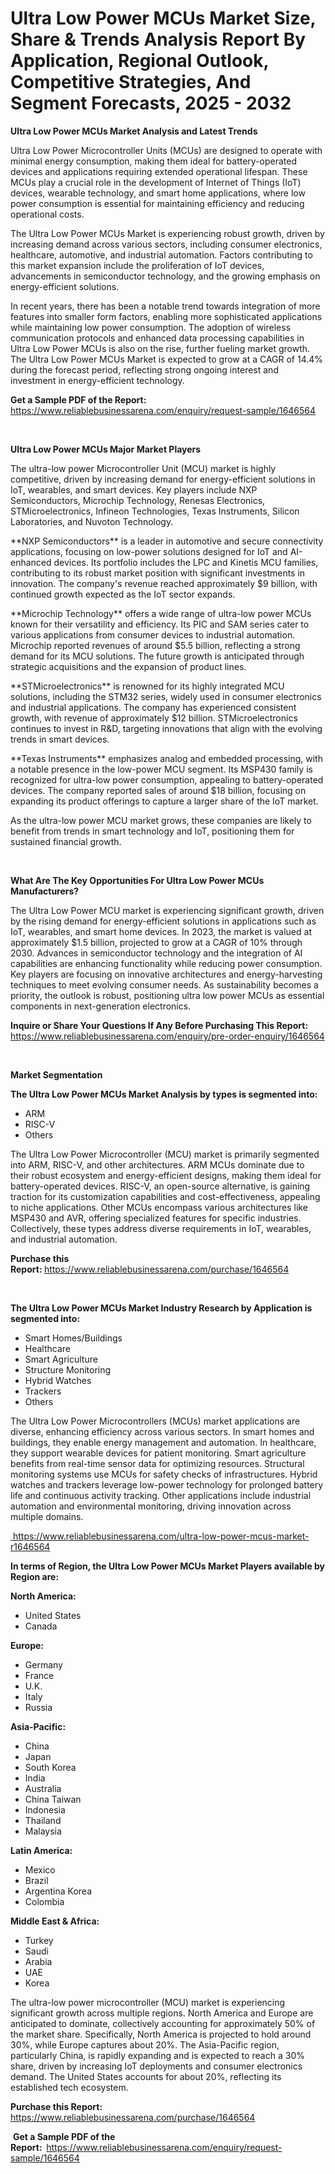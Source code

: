 <p><h1>Ultra Low Power MCUs Market Size, Share & Trends Analysis Report By Application, Regional Outlook, Competitive Strategies, And Segment Forecasts, 2025 - 2032</h1></p><p><strong>Ultra Low Power MCUs Market Analysis and Latest Trends</strong></p>
<p><p>Ultra Low Power Microcontroller Units (MCUs) are designed to operate with minimal energy consumption, making them ideal for battery-operated devices and applications requiring extended operational lifespan. These MCUs play a crucial role in the development of Internet of Things (IoT) devices, wearable technology, and smart home applications, where low power consumption is essential for maintaining efficiency and reducing operational costs.</p><p>The Ultra Low Power MCUs Market is experiencing robust growth, driven by increasing demand across various sectors, including consumer electronics, healthcare, automotive, and industrial automation. Factors contributing to this market expansion include the proliferation of IoT devices, advancements in semiconductor technology, and the growing emphasis on energy-efficient solutions. </p><p>In recent years, there has been a notable trend towards integration of more features into smaller form factors, enabling more sophisticated applications while maintaining low power consumption. The adoption of wireless communication protocols and enhanced data processing capabilities in Ultra Low Power MCUs is also on the rise, further fueling market growth. The Ultra Low Power MCUs Market is expected to grow at a CAGR of 14.4% during the forecast period, reflecting strong ongoing interest and investment in energy-efficient technology.</p></p>
<p><strong>Get a Sample PDF of the Report:&nbsp;</strong> <a href="https://www.reliablebusinessarena.com/enquiry/request-sample/1646564?utm_campaign=3582&utm_medium=2&utm_source=Github&utm_content=ia&utm_term=15042025&utm_id=ultra-low-power-mcus">https://www.reliablebusinessarena.com/enquiry/request-sample/1646564</a></p>
<p>&nbsp;</p>
<p><strong>Ultra Low Power MCUs Major Market Players</strong></p>
<p><p>The ultra-low power Microcontroller Unit (MCU) market is highly competitive, driven by increasing demand for energy-efficient solutions in IoT, wearables, and smart devices. Key players include NXP Semiconductors, Microchip Technology, Renesas Electronics, STMicroelectronics, Infineon Technologies, Texas Instruments, Silicon Laboratories, and Nuvoton Technology.</p><p>**NXP Semiconductors** is a leader in automotive and secure connectivity applications, focusing on low-power solutions designed for IoT and AI-enhanced devices. Its portfolio includes the LPC and Kinetis MCU families, contributing to its robust market position with significant investments in innovation. The company's revenue reached approximately $9 billion, with continued growth expected as the IoT sector expands.</p><p>**Microchip Technology** offers a wide range of ultra-low power MCUs known for their versatility and efficiency. Its PIC and SAM series cater to various applications from consumer devices to industrial automation. Microchip reported revenues of around $5.5 billion, reflecting a strong demand for its MCU solutions. The future growth is anticipated through strategic acquisitions and the expansion of product lines.</p><p>**STMicroelectronics** is renowned for its highly integrated MCU solutions, including the STM32 series, widely used in consumer electronics and industrial applications. The company has experienced consistent growth, with revenue of approximately $12 billion. STMicroelectronics continues to invest in R&D, targeting innovations that align with the evolving trends in smart devices.</p><p>**Texas Instruments** emphasizes analog and embedded processing, with a notable presence in the low-power MCU segment. Its MSP430 family is recognized for ultra-low power consumption, appealing to battery-operated devices. The company reported sales of around $18 billion, focusing on expanding its product offerings to capture a larger share of the IoT market.</p><p>As the ultra-low power MCU market grows, these companies are likely to benefit from trends in smart technology and IoT, positioning them for sustained financial growth.</p></p>
<p>&nbsp;</p>
<p><strong>What Are The Key Opportunities For Ultra Low Power MCUs Manufacturers?</strong></p>
<p><p>The Ultra Low Power MCU market is experiencing significant growth, driven by the rising demand for energy-efficient solutions in applications such as IoT, wearables, and smart home devices. In 2023, the market is valued at approximately $1.5 billion, projected to grow at a CAGR of 10% through 2030. Advances in semiconductor technology and the integration of AI capabilities are enhancing functionality while reducing power consumption. Key players are focusing on innovative architectures and energy-harvesting techniques to meet evolving consumer needs. As sustainability becomes a priority, the outlook is robust, positioning ultra low power MCUs as essential components in next-generation electronics.</p></p>
<p><strong>Inquire or Share Your Questions If Any Before Purchasing This Report:</strong> <a href="https://www.reliablebusinessarena.com/enquiry/pre-order-enquiry/1646564?utm_campaign=3582&utm_medium=2&utm_source=Github&utm_content=ia&utm_term=15042025&utm_id=ultra-low-power-mcus">https://www.reliablebusinessarena.com/enquiry/pre-order-enquiry/1646564</a></p>
<p>&nbsp;</p>
<p><strong>Market Segmentation</strong></p>
<p><strong>The Ultra Low Power MCUs Market Analysis by types is segmented into:</strong></p>
<p><ul><li>ARM</li><li>RISC-V</li><li>Others</li></ul></p>
<p><p>The Ultra Low Power Microcontroller (MCU) market is primarily segmented into ARM, RISC-V, and other architectures. ARM MCUs dominate due to their robust ecosystem and energy-efficient designs, making them ideal for battery-operated devices. RISC-V, an open-source alternative, is gaining traction for its customization capabilities and cost-effectiveness, appealing to niche applications. Other MCUs encompass various architectures like MSP430 and AVR, offering specialized features for specific industries. Collectively, these types address diverse requirements in IoT, wearables, and industrial automation.</p></p>
<p><strong>Purchase this Report:&nbsp;</strong><a href="https://www.reliablebusinessarena.com/purchase/1646564?utm_campaign=3582&utm_medium=2&utm_source=Github&utm_content=ia&utm_term=15042025&utm_id=ultra-low-power-mcus">https://www.reliablebusinessarena.com/purchase/1646564</a></p>
<p>&nbsp;</p>
<p><strong>The Ultra Low Power MCUs Market Industry Research by Application is segmented into:</strong></p>
<p><ul><li>Smart Homes/Buildings</li><li>Healthcare</li><li>Smart Agriculture</li><li>Structure Monitoring</li><li>Hybrid Watches</li><li>Trackers</li><li>Others</li></ul></p>
<p><p>The Ultra Low Power Microcontrollers (MCUs) market applications are diverse, enhancing efficiency across various sectors. In smart homes and buildings, they enable energy management and automation. In healthcare, they support wearable devices for patient monitoring. Smart agriculture benefits from real-time sensor data for optimizing resources. Structural monitoring systems use MCUs for safety checks of infrastructures. Hybrid watches and trackers leverage low-power technology for prolonged battery life and continuous activity tracking. Other applications include industrial automation and environmental monitoring, driving innovation across multiple domains.</p></p>
<p><a href="https://www.reliablebusinessarena.com/ultra-low-power-mcus-market-r1646564?utm_campaign=3582&utm_medium=2&utm_source=Github&utm_content=ia&utm_term=15042025&utm_id=ultra-low-power-mcus">&nbsp;https://www.reliablebusinessarena.com/ultra-low-power-mcus-market-r1646564</a></p>
<p><strong>In terms of Region, the Ultra Low Power MCUs Market Players available by Region are:</strong></p>
<p>
    <p> <strong> North America: </strong>
        <ul>
            <li>United States</li>
            <li>Canada</li>
        </ul>
        </p> 
    <p> <strong> Europe: </strong>
        <ul>
            <li>Germany</li>
            <li>France</li>
            <li>U.K.</li>
            <li>Italy</li>
            <li>Russia</li>
        </ul>
        </p> 
    <p> <strong> Asia-Pacific: </strong>
        <ul>
            <li>China</li>
            <li>Japan</li>
            <li>South Korea</li>
            <li>India</li>
            <li>Australia</li>
            <li>China Taiwan</li>
            <li>Indonesia</li>
            <li>Thailand</li>
            <li>Malaysia</li>
        </ul>
        </p> 
    <p> <strong> Latin America: </strong>
        <ul>
            <li>Mexico</li>
            <li>Brazil</li>
            <li>Argentina Korea</li>
            <li>Colombia</li>
        </ul>
        </p> 
    <p> <strong> Middle East & Africa: </strong>
        <ul>
            <li>Turkey</li>
            <li>Saudi</li>
            <li>Arabia</li>
            <li>UAE</li>
            <li>Korea</li>
        </ul>
    </p>
    </p>
<p><p>The ultra-low power microcontroller (MCU) market is experiencing significant growth across multiple regions. North America and Europe are anticipated to dominate, collectively accounting for approximately 50% of the market share. Specifically, North America is projected to hold around 30%, while Europe captures about 20%. The Asia-Pacific region, particularly China, is rapidly expanding and is expected to reach a 30% share, driven by increasing IoT deployments and consumer electronics demand. The United States accounts for about 20%, reflecting its established tech ecosystem.</p></p>
<p><strong>Purchase this Report: </strong><a href="https://www.reliablebusinessarena.com/purchase/1646564?utm_campaign=3582&utm_medium=2&utm_source=Github&utm_content=ia&utm_term=15042025&utm_id=ultra-low-power-mcus">https://www.reliablebusinessarena.com/purchase/1646564</a></p>
<p>&nbsp;<strong>Get a Sample PDF of the Report:&nbsp;&nbsp;</strong><a href="https://www.reliablebusinessarena.com/enquiry/request-sample/1646564?utm_campaign=3582&utm_medium=2&utm_source=Github&utm_content=ia&utm_term=15042025&utm_id=ultra-low-power-mcus">https://www.reliablebusinessarena.com/enquiry/request-sample/1646564</a></p>
<p><strong></strong></p>
<p><p></p><p></p><p></p></p>